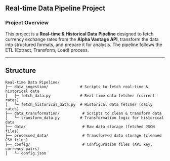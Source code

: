 ## Real-time Data Pipeline Project

###  Project Overview
This project is a **Real-time & Historical Data Pipeline** designed to fetch currency exchange rates from the **Alpha Vantage API**, transform the data into structured formats, and prepare it for analysis. The pipeline follows the ETL (Extract, Transform, Load) process.

---

##  Structure
```plaintext
Real-time Data Pipeline/
├── data_ingestion/              # Scripts to fetch real-time & historical data
│   ├─ fetch_data.py             # Real-time data fetcher (current rates)
│   └─ fetch_historical_data.py  # Historical data fetcher (daily rates)
├── data_transformation/          # Scripts to clean & transform data
│   └─ transform_data.py         # Transformation logic for historical data
├── data/                         # Raw data storage (fetched JSON files)
├── processed_data/               # Transformed data storage (cleaned CSV files)
├── config/                       # Configuration files (API key, currency pairs)
│   └─ config.json


